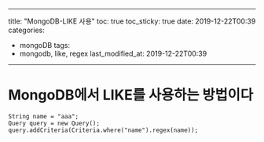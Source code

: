 ---
title: "MongoDB-LIKE 사용"
toc: true
toc_sticky: true
date: 2019-12-22T00:39
categories:
  - mongoDB
tags:
  - mongodb, like, regex
last_modified_at: 2019-12-22T00:39
----

# MongoDB에서 LIKE를 사용하는 방법이다
```
String name = "aaa";
Query query = new Query();
query.addCriteria(Criteria.where("name").regex(name));
```